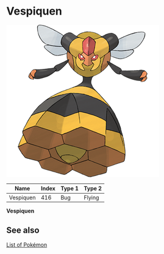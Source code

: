 # Vespiquen


![Vespiquen](images/416.png)

| **Name** | **Index** | **Type 1** | **Type 2** |
|----|----|----|----|
| Vespiquen | 416 | Bug | Flying  |

**Vespiquen** 

## See also

[List of Pokémon](../pokemon.md)
